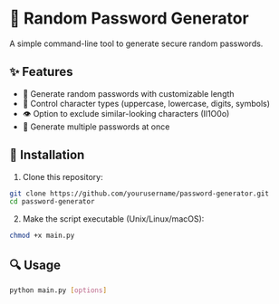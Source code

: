 # 🔑 Random Password Generator

A simple command-line tool to generate secure random passwords.

## ✨ Features

- 🔐 Generate random passwords with customizable length
- 🔡 Control character types (uppercase, lowercase, digits, symbols)
- 👁️ Option to exclude similar-looking characters (Il1O0o)
- 🔢 Generate multiple passwords at once

## 🚀 Installation

1. Clone this repository:
```bash
git clone https://github.com/yourusername/password-generator.git
cd password-generator
```

2. Make the script executable (Unix/Linux/macOS):
```bash
chmod +x main.py
```

## 🔍 Usage

```bash
python main.py [options]
```

